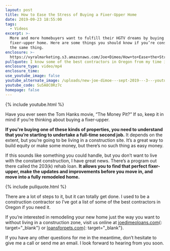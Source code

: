 ```yaml
---
layout: post
title: How to Ease the Stress of Buying a Fixer-Upper Home
date: 2019-09-23 18:55:00
tags:
  - Videos
excerpt: >-
  More and more homebuyers want to fulfill their HGTV dreams by buying a
  fixer-upper home. Here are some things you should know if you’re considering
  the same thing.
enclosure: >-
  https://vyralmarketing.s3.amazonaws.com/Joe+Dimeo/How+to+Ease+the+Stress+of+Buying+a+Fixer-Upper+Home.mp4
pullquote: I know some of the best contractors in Oregon from my time in construction.
enclosure_type: video/mp4
enclosure_time:
use_youtube_image: false
youtube_alternate_image: /uploads/new-joe-dimoe---sept-2019---3---youtube.jpg
youtube_code: Su5A8C0Rz7c
homepage: false
---
```


{% include youtube.html %}

Have you ever seen the Tom Hanks movie, “The Money Pit?” If so, keep it in mind if you’re thinking about buying a fixer-upper.

**If you're buying one of these kinds of properties, you need to understand that you’re starting to undertake a full-time second job.** It depends on the extent, but you’re going to be living in a construction site. It’s a great way to build equity or make some money, but there’s no such thing as easy money.&nbsp;

If this sounds like something you could handle, but you don’t want to live with the constant construction, I have great news. There’s a program out there called the 203(k) rehab loan. **It allows you to find that perfect fixer-upper, make the updates and improvements before you move in, and move into a fully remodeled home.&nbsp;**

{% include pullquote.html %}

There are a lot of steps to it, but it can totally get done. I used to be a construction contractor so I’ve got a list of some of the best contractors in Oregon if you need it.

If you’re interested in remodeling your new home just the way you want to without living in a construction zone, visit us online at [joedimeoloans.com](https://joedimeoloans.com/){: target="_blank"} or [loansforpets.com](https://www.loansforpets.com/){: target="_blank"}.

If you have any other questions for me in the meantime, don’t hesitate to give me a call or send me an email. I look forward to hearing from you soon.
